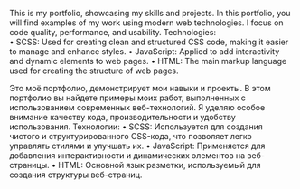 This is my portfolio, showcasing my skills and projects. In this portfolio, you will find examples of my work using modern web technologies. I focus on code quality, performance, and usability.
Technologies:<br>
• SCSS: Used for creating clean and structured CSS code, making it easier to manage and enhance styles.
• JavaScript: Applied to add interactivity and dynamic elements to web pages.
• HTML: The main markup language used for creating the structure of web pages.

Это моё портфолио, демонстрирует мои навыки и проекты. В этом портфолио вы найдете примеры моих работ, выполненных с использованием современных веб-технологий. Я уделяю особое внимание качеству кода, производительности и удобству использования.
Технологии:
• SCSS: Используется для создания чистого и структурированного CSS-кода, что позволяет легко управлять стилями и улучшать их.
• JavaScript: Применяется для добавления интерактивности и динамических элементов на веб-страницы.
• HTML: Основной язык разметки, используемый для создания структуры веб-страниц.
